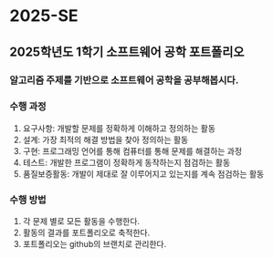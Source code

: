 # 2025-SE
## 2025학년도 1학기 소프트웨어 공학 포트폴리오

### 알고리즘 주제를 기반으로 소프트웨어 공학을 공부해봅시다.

### 수행 과정
1. 요구사항: 개발할 문제를 정확하게 이해하고 정의하는 활동
2. 설계: 가장 최적의 해결 방법을 찾아 정의하는 활동
3. 구현: 프로그래밍 언어를 통해 컴퓨터를 통해 문제를 해결하는 과정
4. 테스트: 개발한 프로그램이 정확하게 동작하는지 점검하는 활동
5. 품질보증활동: 개발이 제대로 잘 이루어지고 있는지를 계속 점검하는 활동


### 수행 방법
1. 각 문제 별로 모든 활동을 수행한다.
2. 활동의 결과를 포트폴리오로 축적한다.
3. 포트폴리오는 github의 브랜치로 관리한다.
